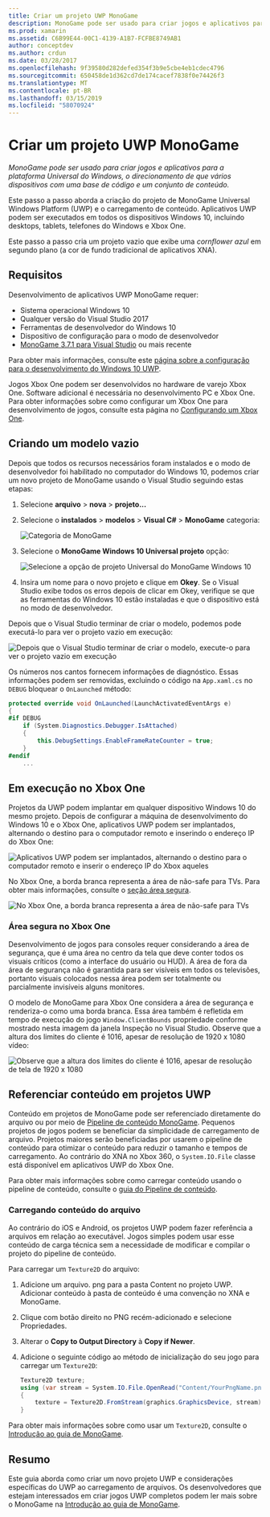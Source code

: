 ```yaml
---
title: Criar um projeto UWP MonoGame
description: MonoGame pode ser usado para criar jogos e aplicativos para a plataforma Universal do Windows, o direcionamento de que vários dispositivos com uma base de código e um conjunto de conteúdo.
ms.prod: xamarin
ms.assetid: C6B99E44-00C1-4139-A1B7-FCFBE8749AB1
author: conceptdev
ms.author: crdun
ms.date: 03/28/2017
ms.openlocfilehash: 9f39580d282defed354f3b9e5cbe4eb1cdec4796
ms.sourcegitcommit: 650458de1d362cd7de174cacef7838f0e74426f3
ms.translationtype: MT
ms.contentlocale: pt-BR
ms.lasthandoff: 03/15/2019
ms.locfileid: "58070924"
---
```

# <a name="creating-a-monogame-uwp-project"></a>Criar um projeto UWP MonoGame

_MonoGame pode ser usado para criar jogos e aplicativos para a plataforma Universal do Windows, o direcionamento de que vários dispositivos com uma base de código e um conjunto de conteúdo._

Este passo a passo aborda a criação do projeto de MonoGame Universal Windows Platform (UWP) e o carregamento de conteúdo. Aplicativos UWP podem ser executados em todos os dispositivos Windows 10, incluindo desktops, tablets, telefones do Windows e Xbox One.

Este passo a passo cria um projeto vazio que exibe uma *cornflower azul* em segundo plano (a cor de fundo tradicional de aplicativos XNA).

## <a name="requirements"></a>Requisitos

Desenvolvimento de aplicativos UWP MonoGame requer:

- Sistema operacional Windows 10
- Qualquer versão do Visual Studio 2017
- Ferramentas de desenvolvedor do Windows 10
- Dispositivo de configuração para o modo de desenvolvedor
- [MonoGame 3.7.1 para Visual Studio](http://community.monogame.net/t/monogame-3-7-1-release/11173) ou mais recente

Para obter mais informações, consulte este [página sobre a configuração para o desenvolvimento do Windows 10 UWP](https://msdn.microsoft.com/windows/uwp/get-started/get-set-up).

Jogos Xbox One podem ser desenvolvidos no hardware de varejo Xbox One. Software adicional é necessária no desenvolvimento PC e Xbox One. Para obter informações sobre como configurar um Xbox One para desenvolvimento de jogos, consulte esta página no [Configurando um Xbox One](https://msdn.microsoft.com/windows/uwp/xbox-apps/index).

## <a name="creating-an-empty-template"></a>Criando um modelo vazio

Depois que todos os recursos necessários foram instalados e o modo de desenvolvedor foi habilitado no computador do Windows 10, podemos criar um novo projeto de MonoGame usando o Visual Studio seguindo estas etapas:

1. Selecione **arquivo** > **nova** > **projeto...**
1. Selecione o **instalados** > **modelos** > **Visual C#**   >  **MonoGame** categoria:

    ![](uwp-images/image1.png "Categoria de MonoGame")

1. Selecione o **MonoGame Windows 10 Universal projeto** opção:

    ![](uwp-images/image2.png "Selecione a opção de projeto Universal do MonoGame Windows 10")

1. Insira um nome para o novo projeto e clique em **Okey**.
Se o Visual Studio exibe todos os erros depois de clicar em Okey, verifique se que as ferramentas do Windows 10 estão instaladas e que o dispositivo está no modo de desenvolvedor.

Depois que o Visual Studio terminar de criar o modelo, podemos pode executá-lo para ver o projeto vazio em execução:

![](uwp-images/image3.png "Depois que o Visual Studio terminar de criar o modelo, execute-o para ver o projeto vazio em execução")

Os números nos cantos fornecem informações de diagnóstico. Essas informações podem ser removidas, excluindo o código na `App.xaml.cs` no `DEBUG` bloquear o `OnLaunched` método:


```csharp
protected override void OnLaunched(LaunchActivatedEventArgs e)
{
#if DEBUG
    if (System.Diagnostics.Debugger.IsAttached)
    {
        this.DebugSettings.EnableFrameRateCounter = true;
    }
#endif
    ...
```

## <a name="running-on-xbox-one"></a>Em execução no Xbox One

Projetos da UWP podem implantar em qualquer dispositivo Windows 10 do mesmo projeto. Depois de configurar a máquina de desenvolvimento do Windows 10 e o Xbox One, aplicativos UWP podem ser implantados, alternando o destino para o computador remoto e inserindo o endereço IP do Xbox One:

![](uwp-images/remote.png "Aplicativos UWP podem ser implantados, alternando o destino para o computador remoto e inserir o endereço IP do Xbox aqueles")

No Xbox One, a borda branca representa a área de não-safe para TVs. Para obter mais informações, consulte o [seção área segura](#safe-area-on-xbox-one).

![](uwp-images/safearea.png "No Xbox One, a borda branca representa a área de não-safe para TVs")

### <a name="safe-area-on-xbox-one"></a>Área segura no Xbox One

Desenvolvimento de jogos para consoles requer considerando a área de segurança, que é uma área no centro da tela que deve conter todos os visuais críticos (como a interface do usuário ou HUD). A área de fora da área de segurança não é garantida para ser visíveis em todos os televisões, portanto visuais colocados nessa área podem ser totalmente ou parcialmente invisíveis alguns monitores.

O modelo de MonoGame para Xbox One considera a área de segurança e renderiza-o como uma borda branca. Essa área também é refletida em tempo de execução do jogo `Window.ClientBounds` propriedade conforme mostrado nesta imagem da janela Inspeção no Visual Studio. Observe que a altura dos limites do cliente é 1016, apesar de resolução de 1920 x 1080 vídeo:

![](uwp-images/clientbounds.png "Observe que a altura dos limites do cliente é 1016, apesar de resolução de tela de 1920 x 1080")

## <a name="referencing-content-in-uwp-projects"></a>Referenciar conteúdo em projetos UWP

Conteúdo em projetos de MonoGame pode ser referenciado diretamente do arquivo ou por meio de [Pipeline de conteúdo MonoGame](~/graphics-games/cocossharp/content-pipeline/index.md). Pequenos projetos de jogos podem se beneficiar da simplicidade de carregamento de arquivo. Projetos maiores serão beneficiadas por usarem o pipeline de conteúdo para otimizar o conteúdo para reduzir o tamanho e tempos de carregamento. Ao contrário do XNA no Xbox 360, o `System.IO.File` classe está disponível em aplicativos UWP do Xbox One.

Para obter mais informações sobre como carregar conteúdo usando o pipeline de conteúdo, consulte o [guia do Pipeline de conteúdo](~/graphics-games/cocossharp/content-pipeline/index.md).

### <a name="loading-content-from-file"></a>Carregando conteúdo do arquivo

Ao contrário do iOS e Android, os projetos UWP podem fazer referência a arquivos em relação ao executável. Jogos simples podem usar esse conteúdo de carga técnica sem a necessidade de modificar e compilar o projeto do pipeline de conteúdo.

Para carregar um `Texture2D` do arquivo:

1. Adicione um arquivo. png para a pasta Content no projeto UWP. Adicionar conteúdo à pasta de conteúdo é uma convenção no XNA e MonoGame.
1. Clique com botão direito no PNG recém-adicionado e selecione Propriedades.
1. Alterar o **Copy to Output Directory** à **Copy if Newer**.
1. Adicione o seguinte código ao método de inicialização do seu jogo para carregar um `Texture2D`:

    ```csharp
    Texture2D texture;
    using (var stream = System.IO.File.OpenRead("Content/YourPngName.png"))
    {
        texture = Texture2D.FromStream(graphics.GraphicsDevice, stream);
    }
    ```

Para obter mais informações sobre como usar um `Texture2D`, consulte o [Introdução ao guia de MonoGame](~/graphics-games/monogame/introduction/index.md).

## <a name="summary"></a>Resumo

Este guia aborda como criar um novo projeto UWP e considerações específicas do UWP ao carregamento de arquivos. Os desenvolvedores que estejam interessados em criar jogos UWP completos podem ler mais sobre o MonoGame na [Introdução ao guia de MonoGame](~/graphics-games/monogame/introduction/index.md).
